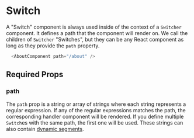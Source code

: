 # Switch

A "Switch" component is always used inside of the context of a `Switcher` component. It defines a path that the component will render on. We call the children of `Switcher` "Switches", but they can be any React component as long as they provide the `path` property.

```js
  <AboutComponent path="/about" />
```


## Required Props

### path

The `path` prop is a string or array of strings where each string represents a regular expression. If any of the regular expressions matches the path, the corresponding handler component will be rendered. If you define multiple `Switch`es with the same path, the first one will be used. These strings can also contain [dynamic segments](./dynamic_segments.md).
